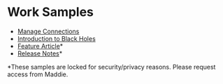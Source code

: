 # Work Samples

- [Manage Connections](https://maddie35.github.io/maddie.github.io/MANAGE-CONNECTIONS)
- [Introduction to Black Holes](https://maddie35.github.io/maddie.github.io/INTRO-BLACK-HOLES)
- [Feature Article](https://docs.google.com/document/d/1FK5MEuR4UEyeCM6E7cphVCrmGsiLluEqZGHimygS6RU/edit)*
- [Release Notes](https://docs.google.com/spreadsheets/d/1qQWxLazUbqEInV2MRP8-elDwjpck9J2HJAdHfZX80Tk/edit#gid=1950686015)*

*These samples are locked for security/privacy reasons. Please request access from Maddie.
